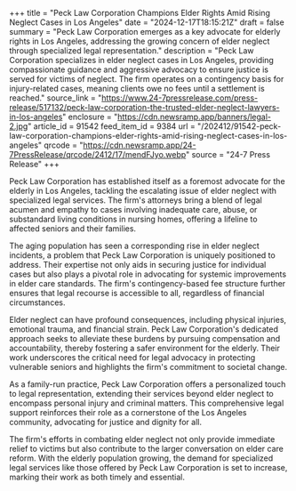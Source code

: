 +++
title = "Peck Law Corporation Champions Elder Rights Amid Rising Neglect Cases in Los Angeles"
date = "2024-12-17T18:15:21Z"
draft = false
summary = "Peck Law Corporation emerges as a key advocate for elderly rights in Los Angeles, addressing the growing concern of elder neglect through specialized legal representation."
description = "Peck Law Corporation specializes in elder neglect cases in Los Angeles, providing compassionate guidance and aggressive advocacy to ensure justice is served for victims of neglect. The firm operates on a contingency basis for injury-related cases, meaning clients owe no fees until a settlement is reached."
source_link = "https://www.24-7pressrelease.com/press-release/517132/peck-law-corporation-the-trusted-elder-neglect-lawyers-in-los-angeles"
enclosure = "https://cdn.newsramp.app/banners/legal-2.jpg"
article_id = 91542
feed_item_id = 9384
url = "/202412/91542-peck-law-corporation-champions-elder-rights-amid-rising-neglect-cases-in-los-angeles"
qrcode = "https://cdn.newsramp.app/24-7PressRelease/qrcode/2412/17/mendFJyo.webp"
source = "24-7 Press Release"
+++

<p>Peck Law Corporation has established itself as a foremost advocate for the elderly in Los Angeles, tackling the escalating issue of elder neglect with specialized legal services. The firm's attorneys bring a blend of legal acumen and empathy to cases involving inadequate care, abuse, or substandard living conditions in nursing homes, offering a lifeline to affected seniors and their families.</p><p>The aging population has seen a corresponding rise in elder neglect incidents, a problem that Peck Law Corporation is uniquely positioned to address. Their expertise not only aids in securing justice for individual cases but also plays a pivotal role in advocating for systemic improvements in elder care standards. The firm's contingency-based fee structure further ensures that legal recourse is accessible to all, regardless of financial circumstances.</p><p>Elder neglect can have profound consequences, including physical injuries, emotional trauma, and financial strain. Peck Law Corporation's dedicated approach seeks to alleviate these burdens by pursuing compensation and accountability, thereby fostering a safer environment for the elderly. Their work underscores the critical need for legal advocacy in protecting vulnerable seniors and highlights the firm's commitment to societal change.</p><p>As a family-run practice, Peck Law Corporation offers a personalized touch to legal representation, extending their services beyond elder neglect to encompass personal injury and criminal matters. This comprehensive legal support reinforces their role as a cornerstone of the Los Angeles community, advocating for justice and dignity for all.</p><p>The firm's efforts in combating elder neglect not only provide immediate relief to victims but also contribute to the larger conversation on elder care reform. With the elderly population growing, the demand for specialized legal services like those offered by Peck Law Corporation is set to increase, marking their work as both timely and essential.</p>
